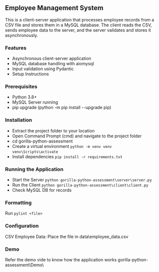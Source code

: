 ## Employee Management System

This is a client-server application that processes employee records from a CSV file and stores them in a MySQL database. The client reads the CSV, sends employee data to the server, and the server validates and stores it asynchronously.

### Features
- Asynchronous client-server application
- MySQL database handling with aiomysql
- Input validation using Pydantic
- Setup Instructions

### Prerequisites
- Python 3.8+
- MySQL Server running
- pip upgrade (python -m pip install --upgrade pip)

### Installation
- Extract the project folder to your location
- Open Command Prompt (cmd) and navigate to the project folder
- cd gorilla-python-assessment
- Create a virtual environment
 `python -m venv venv`
`venv\Scripts\activate`
- Install dependencies `pip install -r requirements.txt`

### Running the Application
- Start the Server
`python gorilla-python-assessment\server\server.py`
- Run the Client
`python gorilla-python-assessment\client\client.py`
- Check MySQL DB for records

### Formatting
Run `pylint <file>` 

### Configuration
CSV Employee Data: Place the file in data\employee_data.csv

### Demo
Refer the demo vide to know how the application works gorilla-python-assessment\Demo\
